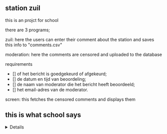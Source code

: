## station zuil
this is an projct for school

there are 3 programs;

zuil:
here the users can enter their comment about the station and saves this info to "comments.csv" 

moderation:
here the comments are censored and uploaded to the database

requirements
- [] of het bericht is goedgekeurd of afgekeurd;
- [] de datum en tijd van beoordeling;
- [] de naam van moderator die het bericht heeft beoordeeld;
- [] het email-adres van de moderator.

screen:
this fetches the censored comments and displays them

## this is what school says
<details>
<summery>open</summery>
Projectbeschrijving Stationszuil
Probleemstelling

De Nederlandse Spoorwegen (NS) vinden het belangrijk dat zij goed kunnen communiceren met hun klanten én van hun klanten goede of minder goede ervaringen horen. Daarom houden ze van tijd tot tijd een enquête onder de reizigers. Het nadeel van een enquête is dat het lang duurt voordat je de resultaten krijgt.

De NS verwachten dat een digitaal systeem sneller werkt. Het lijkt de directie daarom een goed plan dat klanten hun opmerkingen, complimenten, en meningen via een computerzuil, aanwezig op elk station, kunnen invoeren en dat deze opmerkingen zichtbaar worden in die stationshal. Dit systeem wordt de stationszuil genoemd.

De directie is echter ook wel terughoudend met dit systeem, want het kan ook gebruikt worden als uitlaatklep voor erg ontevreden reizigers. Het is daarom belangrijk dat de inhoud van de berichten wordt gelezen voordat deze zichtbaar worden in de stationshal. Op deze manier kunnen berichten met schuttingtaal en andere respectloze uitingen eruit worden gefilterd.
Opdracht

Bouw een stationszuil die het mogelijk maakt voor reizigers om berichten achter te laten op een station, waarbij goedgekeurde berichten in de stationshal worden getoond voor alle andere reizigers.

Het systeem (de stationszuil) bestaat uit drie modules:

    Module 1: Zuil
    Module 2: Moderatie
    Module 3: Stationshalscherm

De stationszuil moet gerealiseerd worden in Python. De architectuur van het systeem staat geschetst in onderstaand figuur. Vanuit de module 'Zuil' worden gegevens weggeschreven in een tekstbestand. In de module 'Moderatie' worden de gegevens uit het tekstbestand gelezen, aangevuld met moderator gegevens en dan weggeschreven naar een PostgreSQL-database. De module 'Stationsscherm' leest gegevens uit de database en 'leest' gegevens van Open Weather Map via een API-koppeling.

Module-overzicht2-2.png
Eisen aan het systeem
Module 1: Zuil

Op een zuil op een willekeurig NS-station kunnen reizigers hun bericht van maximaal 140 karakters invoeren. Het bericht moet worden opgeslagen in een tekstbestand met een logische structuur. Sla de onderstaande gegevens op in een gestructureerd tekstbestand:

    het bericht;
    de datum en tijd van het bericht;
    de naam van de reiziger – als de reiziger geen naam invult, gebruik dan als naam ‘anoniem’;
    het station – deze locatie van de zuil mag in de module zelf worden vastgelegd op basis van een random choice van drie stations. De computer (jouw python computer programma) kiest dan één station uit een lijst 

    Download lijst van minimaal drie stations en dat station wordt dan gekoppeld aan de berichten.

Deze module werkt met een Command Line Interface (CLI).
Module 2: Moderatie

Voordat een bericht ook daadwerkelijk op het stationshalscherm wordt gezet, wordt er door een moderator van de NS naar de berichten gekeken. De moderator kan een bericht goed- of afkeuren. Alleen goedgekeurde berichten worden gepubliceerd op het stationshalscherm van het desbetreffende station.

Deze module leest de berichten uit het gestructureerde tekstbestand (zoals beschreven bij module 1) in, beginnend bij het oudste bericht. Na beoordeling door een moderator wordt het hele bericht (inclusief datum, tijd, naam en station) naar een database geschreven. Daarnaast wordt de volgende data toegevoegd:

    of het bericht is goedgekeurd of afgekeurd;
    de datum en tijd van beoordeling;
    de naam van moderator die het bericht heeft beoordeeld;
    het email-adres van de moderator.

Deze module werkt met een Command Line Interface (CLI).

Daarnaast moet voor de werking van deze module een database worden gemaakt en gebruikt. Het ontwerp van deze database omvat een conceptueel, een logisch en een fysiek datamodel. De database moet vervolgens worden gerealiseerd in PostgreSQL. De gegevens worden gelezen uit het CSV bestand en aangevuld met de moderatorgegevens en daarna weggeschreven in de database. Het CSV-bestand wordt daarna leeggemaakt.
Module 3: Stationshalscherm

In elke stationshal van Nederland komt een stationshalscherm te hangen. Op dit scherm worden de geplaatste berichten uit heel Nederland getoond:

    De berichten worden getoond op chronologische volgorde van invoeren. Alleen de laatste 5 berichten worden getoond.
    Ook worden de beschikbare faciliteiten op het station getoond op het scherm. Het gaat hierbij om het station waar het bericht is geschreven. Een station heeft één of meer van de volgende faciliteiten: OV-fietsen, lift, toilet en P+R. De beschikbare faciliteiten staan in deze tabel 

Download tabel, deze moet je toevoegen aan je database. Je kunt eventueel gebruik maken van deze iconen
Download iconen.
De database staat niet meer lokaal, maar op een virtuele machine in de Azure cloud. Dit is de verbinding naar de richting CSC.
Ten slotte wordt op het stationshalscherm de weersvoorspelling op de locatie van het station getoond. Het gaat hierbij om het station waar het stationshalscherm hangt. Voor het ophalen van de weersvoorspelling maak je gebruik van de OpenWeatherMap API (https://openweathermap.org/

    Links to an external site.).

Het is belangrijk dat het stationshalscherm er goed uitziet, dus deze module werkt met een Graphical User Interface (GUI), in principe met behulp van Tkinter. Zorg dat je bij het starten van dit scherm stationsscherm kunt kiezen voor één van de drie stations die jij gekozen hebt in module 1.

image-c74fa84c-7837-4b14-932a-8318971ef678.png
Projectproces

Om tot een (goed) eindresultaat te komen werk je iteratief in een aantal sprints. Bij een iteratieve aanpak ga je stapje voor stapje verder en gebruik je voortschrijdend inzicht om je systeem uit te breiden en te verbeteren in een volgende sprint.

Om het project tot een goed einde te brengen werk je aan een aantal professional skills:

    Plannen. Je leert voor elke sprint een planning te maken waarbij je toewerkt naar concrete acties en taken. Je houdt je planning bij op een Teams-planbord. Je kijkt aan het begin van een dag even terug op wat je de dag daarvoor gedaan hebt en past dan eventueel op basis van die ervaring de planning aan.
    Reflecteren. Een belangrijk kenmerk van iteratief werken is dat je tussentijds – dus in de overgang van de ene sprint naar het andere sprint – terugblikt op wat goed ging of wat beter kon. Dit is een vorm van reflecteren: geregeld stilstaan bij wat je doet of gedaan hebt, hiervan leren en vervolgens jezelf verbeteren. Ook je leerteam kan je hierbij helpen. Je werkt weliswaar zelfstandig aan het product, maar je kunt ook veel van elkaar leren tijdens het werken aan het project. Dit betekent dat je regelmatig naar elkaars ervaringen vraagt of naar reacties op jouw werk met behulp van feedback.  
    Presenteren. Tot slot besteed je ook aandacht aan je communicatieve vaardigheden. Tijdens review en reflectie presenteer je aan de groep wat je geleerd en bereikt hebt in de afgelopen sprint. Het project zelf sluit je af met een eindpresentatie aan je docenten.

Aanvullende onderdelen

Naast bovenstaande eisen is het natuurlijk mogelijk om het systeem uit te breiden met aanvullende functionaliteiten. De NS hebben een aantal wensen die je kunt maken als je aan alle eisen hebt voldaan:

    Module 1 en 2: Vervangen van de CLI door een GUI.
    Module 1: CSV vervangen door de database uit module 2. Berichten worden dan ook in module 1 weggeschreven in de database.
    Module 2: Het tonen van een totaaloverzicht van alle berichten (dus inclusief de afgekeurde berichten) voor de moderatoren.
    Het systeem: API interface richting een ander extern systeem waarop goedgekeurde berichten óók worden gepost. Denk hierbij aan Twitter of Discord.

Daarnaast zijn er ongetwijfeld nog nuttige functionaliteiten te verzinnen waar ze bij de NS zelf ook niet aan hebben gedacht. Je initiatief en creativiteit worden gewaardeerd, dus overleg met je docenten als je een goed idee hebt voor aanvullende onderdelen.
Beoordeling

Jouw ingeleverd werk wordt op basis van een rubric beoordeeld. Je vindt deze rubric bij de eindopdracht, waar je je resultaat ook zal inleveren.
Projectbegrippen

We gebruiken een aantal begrippen die afkomstig zijn uit de scrum-methodiek. We gebruiken een aantal van die begrippen, maar geven er een andere invulling aan. De scrum methodiek gaat uit van teams en professionele ontwikkelaars. Ons project doe je echter individueel (niet in een team) en je bent als student nog een beginnende ontwikkelaar.

Sprint
    Een afgebakende periode van 2 weken waarin je een deel van de applicatie oplevert.
Sprintplanning
    Je bepaalt wat je gaat programmeren. Je knipt het werk op in taken en plant de taken op het planboard voor de komende sprint. Je probeert in te schatten hoever je zult komen met het ontwikkelen van de applicatie.
Review
    Je laat aan jouw groepsleden zien hoever je bent gekomen. Je presenteert het 'eindresultaat' van de sprint.
Retrospective
    In de retrospective reflecteer je samen met jouw leerteam op de afgelopen sprint. Je kijkt terug op de planning ; of je die gehaald hebt en zo niet: waar heeft dat dan aangelegen? Je kunt de reflectie en feedback dan gebruiken om de volgende sprint beter te plannen. 
</details>
